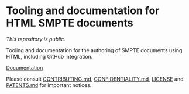 # Tooling and documentation for HTML SMPTE documents

_This repository is public._

Tooling and documentation for the authoring of SMPTE documents using HTML,
including GitHub integration.

[Documentation](https://doc.smpte-doc.org/html-pub/main/)

Please consult [CONTRIBUTING.md](./CONTRIBUTING.md), [CONFIDENTIALITY.md](./CONFIDENTIALITY.md), [LICENSE](./LICENSE) and
[PATENTS.md](./PATENTS.md) for important notices.